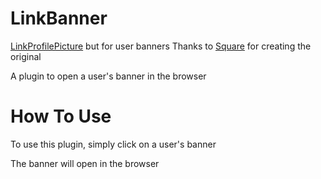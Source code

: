 # LinkBanner

[LinkProfilePicture](https://betterdiscord.app/plugin/Link-Profile-Picture) but for user banners
Thanks to [Square](https://betterdiscord.app/developer/square) for creating the original 

A plugin to open a user's banner in the browser 

# How To Use

To use this plugin, simply click on a user's banner

The banner will open in the browser
